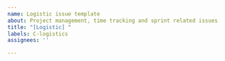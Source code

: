 ```yaml
---
name: Logistic issue template
about: Project management, time tracking and sprint related issues
title: "[Logistic] "
labels: C-logistics
assignees: ''

---
```



